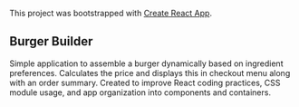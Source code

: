 This project was bootstrapped with [Create React App](https://github.com/facebook/create-react-app).

## Burger Builder
Simple application to assemble a burger dynamically based on ingredient preferences. Calculates the price and displays this in checkout menu along with an order summary. Created to improve React coding practices, CSS module usage, and app organization into components and containers.

